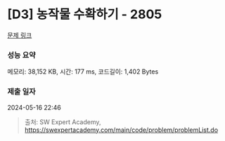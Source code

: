 # [D3] 농작물 수확하기 - 2805 

[문제 링크](https://swexpertacademy.com/main/code/problem/problemDetail.do?contestProbId=AV7GLXqKAWYDFAXB) 

### 성능 요약

메모리: 38,152 KB, 시간: 177 ms, 코드길이: 1,402 Bytes

### 제출 일자

2024-05-16 22:46



> 출처: SW Expert Academy, https://swexpertacademy.com/main/code/problem/problemList.do
